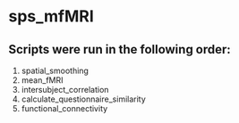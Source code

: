 # sps_mfMRI

## Scripts were run in the following order:
1. spatial_smoothing
2. mean_fMRI
3. intersubject_correlation
4. calculate_questionnaire_similarity
5. functional_connectivity
